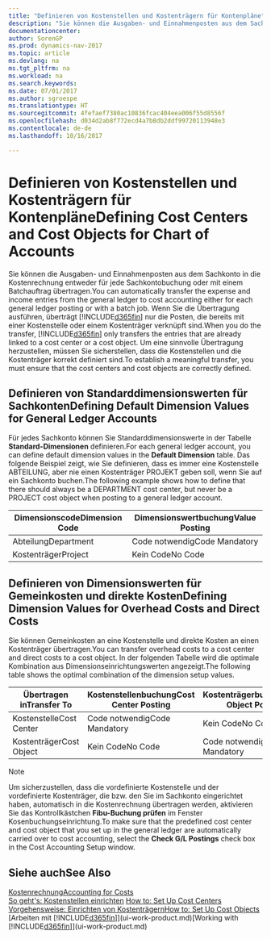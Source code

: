```yaml
---
title: "Definieren von Kostenstellen und Kostenträgern für Kontenpläne"
description: "Sie können die Ausgaben- und Einnahmenposten aus dem Sachkonto in die Kostenrechnung entweder für jede Sachkontobuchung oder mit einem Batchauftrag übertragen. Wenn Sie die Übertragung ausführen, überträgt das System nur die Posten, die bereits mit einer Kostenstelle oder einem Kostenträger verknüpft sind. Um eine sinnvolle Übertragung herzustellen, müssen Sie sicherstellen, dass die Kostenstellen und die Kostenträger korrekt definiert sind."
documentationcenter: 
author: SorenGP
ms.prod: dynamics-nav-2017
ms.topic: article
ms.devlang: na
ms.tgt_pltfrm: na
ms.workload: na
ms.search.keywords: 
ms.date: 07/01/2017
ms.author: sgroespe
ms.translationtype: HT
ms.sourcegitcommit: 4fefaef7380ac10836fcac404eea006f55d8556f
ms.openlocfilehash: d034d2ab8f772ecd4a7b8db2ddf99720113948e3
ms.contentlocale: de-de
ms.lasthandoff: 10/16/2017

---
```

# <a name="defining-cost-centers-and-cost-objects-for-chart-of-accounts"></a><span data-ttu-id="2bde2-105">Definieren von Kostenstellen und Kostenträgern für Kontenpläne</span><span class="sxs-lookup"><span data-stu-id="2bde2-105">Defining Cost Centers and Cost Objects for Chart of Accounts</span></span>
<span data-ttu-id="2bde2-106">Sie können die Ausgaben- und Einnahmenposten aus dem Sachkonto in die Kostenrechnung entweder für jede Sachkontobuchung oder mit einem Batchauftrag übertragen.</span><span class="sxs-lookup"><span data-stu-id="2bde2-106">You can automatically transfer the expense and income entries from the general ledger to cost accounting either for each general ledger posting or with a batch job.</span></span> <span data-ttu-id="2bde2-107">Wenn Sie die Übertragung ausführen, überträgt [!INCLUDE[d365fin](includes/d365fin_md.md)] nur die Posten, die bereits mit einer Kostenstelle oder einem Kostenträger verknüpft sind.</span><span class="sxs-lookup"><span data-stu-id="2bde2-107">When you do the transfer, [!INCLUDE[d365fin](includes/d365fin_md.md)] only transfers the entries that are already linked to a cost center or a cost object.</span></span> <span data-ttu-id="2bde2-108">Um eine sinnvolle Übertragung herzustellen, müssen Sie sicherstellen, dass die Kostenstellen und die Kostenträger korrekt definiert sind.</span><span class="sxs-lookup"><span data-stu-id="2bde2-108">To establish a meaningful transfer, you must ensure that the cost centers and cost objects are correctly defined.</span></span>  

## <a name="defining-default-dimension-values-for-general-ledger-accounts"></a><span data-ttu-id="2bde2-109">Definieren von Standarddimensionswerten für Sachkonten</span><span class="sxs-lookup"><span data-stu-id="2bde2-109">Defining Default Dimension Values for General Ledger Accounts</span></span>  
<span data-ttu-id="2bde2-110">Für jedes Sachkonto können Sie Standarddimensionswerte in der Tabelle **Standard-Dimensionen** definieren.</span><span class="sxs-lookup"><span data-stu-id="2bde2-110">For each general ledger account, you can define default dimension values in the **Default Dimension** table.</span></span> <span data-ttu-id="2bde2-111">Das folgende Beispiel zeigt, wie Sie definieren, dass es immer eine Kostenstelle ABTEILUNG, aber nie einen Kostenträger PROJEKT geben soll, wenn Sie auf ein Sachkonto buchen.</span><span class="sxs-lookup"><span data-stu-id="2bde2-111">The following example shows how to define that there should always be a DEPARTMENT cost center, but never be a PROJECT cost object when posting to a general ledger account.</span></span>  

|<span data-ttu-id="2bde2-112">**Dimensionscode**</span><span class="sxs-lookup"><span data-stu-id="2bde2-112">**Dimension Code**</span></span>|<span data-ttu-id="2bde2-113">**Dimensionswertbuchung**</span><span class="sxs-lookup"><span data-stu-id="2bde2-113">**Value Posting**</span></span>|  
|------------------------------------------|-----------------------------------------|  
|<span data-ttu-id="2bde2-114">Abteilung</span><span class="sxs-lookup"><span data-stu-id="2bde2-114">Department</span></span>|<span data-ttu-id="2bde2-115">Code notwendig</span><span class="sxs-lookup"><span data-stu-id="2bde2-115">Code Mandatory</span></span>|  
|<span data-ttu-id="2bde2-116">Kostenträger</span><span class="sxs-lookup"><span data-stu-id="2bde2-116">Project</span></span>|<span data-ttu-id="2bde2-117">Kein Code</span><span class="sxs-lookup"><span data-stu-id="2bde2-117">No Code</span></span>|  

## <a name="defining-dimension-values-for-overhead-costs-and-direct-costs"></a><span data-ttu-id="2bde2-118">Definieren von Dimensionswerten für Gemeinkosten und direkte Kosten</span><span class="sxs-lookup"><span data-stu-id="2bde2-118">Defining Dimension Values for Overhead Costs and Direct Costs</span></span>  
 <span data-ttu-id="2bde2-119">Sie können Gemeinkosten an eine Kostenstelle und direkte Kosten an einen Kostenträger übertragen.</span><span class="sxs-lookup"><span data-stu-id="2bde2-119">You can transfer overhead costs to a cost center and direct costs to a cost object.</span></span> <span data-ttu-id="2bde2-120">In der folgenden Tabelle wird die optimale Kombination aus Dimensionseinrichtungswerten angezeigt.</span><span class="sxs-lookup"><span data-stu-id="2bde2-120">The following table shows the optimal combination of the dimension setup values.</span></span>  

|<span data-ttu-id="2bde2-121">Übertragen in</span><span class="sxs-lookup"><span data-stu-id="2bde2-121">Transfer To</span></span>|<span data-ttu-id="2bde2-122">Kostenstellenbuchung</span><span class="sxs-lookup"><span data-stu-id="2bde2-122">Cost Center Posting</span></span>|<span data-ttu-id="2bde2-123">Kostenträgerbuchung</span><span class="sxs-lookup"><span data-stu-id="2bde2-123">Cost Object Posting</span></span>|  
|-----------------|-------------------------|-------------------------|  
|<span data-ttu-id="2bde2-124">Kostenstelle</span><span class="sxs-lookup"><span data-stu-id="2bde2-124">Cost Center</span></span>|<span data-ttu-id="2bde2-125">Code notwendig</span><span class="sxs-lookup"><span data-stu-id="2bde2-125">Code Mandatory</span></span>|<span data-ttu-id="2bde2-126">Kein Code</span><span class="sxs-lookup"><span data-stu-id="2bde2-126">No Code</span></span>|  
|<span data-ttu-id="2bde2-127">Kostenträger</span><span class="sxs-lookup"><span data-stu-id="2bde2-127">Cost Object</span></span>|<span data-ttu-id="2bde2-128">Kein Code</span><span class="sxs-lookup"><span data-stu-id="2bde2-128">No Code</span></span>|<span data-ttu-id="2bde2-129">Code notwendig</span><span class="sxs-lookup"><span data-stu-id="2bde2-129">Code Mandatory</span></span>|  

> [!NOTE]  
>  <span data-ttu-id="2bde2-130">Um sicherzustellen, dass die vordefinierte Kostenstelle und der vordefinierte Kostenträger, die bzw. den Sie im Sachkonto eingerichtet haben, automatisch in die Kostenrechnung übertragen werden, aktivieren Sie das Kontrollkästchen **Fibu-Buchung prüfen** im Fenster Kosenbuchungseinrichtung.</span><span class="sxs-lookup"><span data-stu-id="2bde2-130">To make sure that the predefined cost center and cost object that you set up in the general ledger are automatically carried over to cost accounting, select the **Check G/L Postings** check box in the Cost Accounting Setup window.</span></span>  

## <a name="see-also"></a><span data-ttu-id="2bde2-131">Siehe auch</span><span class="sxs-lookup"><span data-stu-id="2bde2-131">See Also</span></span>  
[<span data-ttu-id="2bde2-132">Kostenrechnung</span><span class="sxs-lookup"><span data-stu-id="2bde2-132">Accounting for Costs</span></span>](finance-manage-cost-accounting.md)  
<span data-ttu-id="2bde2-133">[So geht's: Kostenstellen einrichten](finance-how-to-set-up-cost-centers.md) </span><span class="sxs-lookup"><span data-stu-id="2bde2-133">[How to: Set Up Cost Centers](finance-how-to-set-up-cost-centers.md) </span></span>  
[<span data-ttu-id="2bde2-134">Vorgehensweise: Einrichten von Kostenträgern</span><span class="sxs-lookup"><span data-stu-id="2bde2-134">How to: Set Up Cost Objects</span></span>](finance-how-to-set-up-cost-objects.md)  
<span data-ttu-id="2bde2-135">[Arbeiten mit [!INCLUDE[d365fin](includes/d365fin_md.md)]](ui-work-product.md)</span><span class="sxs-lookup"><span data-stu-id="2bde2-135">[Working with [!INCLUDE[d365fin](includes/d365fin_md.md)]](ui-work-product.md)</span></span>

